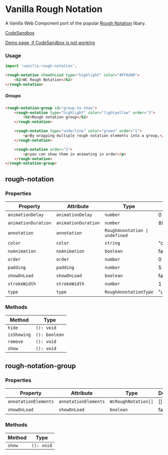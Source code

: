 # Vanilla Rough Notation

A Vanilla Web Component port of the popular [Rough Notation](https://github.com/pshihn/rough-notation) libary.

[CodeSandbox](https://codesandbox.io/embed/dark-tdd-nkvbl?fontsize=14&hidenavigation=1&theme=dark)

[Demo page, if CodeSandbox is not working](https://matsuuu.github.io/vanilla-rough-notation/)

### Usage

```js
import 'vanilla-rough-notation';
```

```html
<rough-notation showOnLoad type="highlight" color="#FF6d00">
    <h2>WC Rough Notation</h2>
</rough-notation>
```

##### Groups

```html
<rough-notation-group id="group-to-show">
    <rough-notation type="highlight" color="lightyellow" order="3">
        <h2>Rough notation group</h2>
    </rough-notation>

    <rough-notation type="underline" color="green" order="1">
        <p>By wrapping multiple rough notation elements into a group,</p>
    </rough-notation>

    <rough-notation order="2">
        <p>you can show them in animating in order</p>
    </rough-notation>
</rough-notation-group>
```

## rough-notation

### Properties

| Property            | Attribute           | Type                           | Default        |
| ------------------- | ------------------- | ------------------------------ | -------------- |
| `animationDelay`    | `animationDelay`    | `number`                       | 0              |
| `animationDuration` | `animationDuration` | `number`                       | 800            |
| `annotation`        | `annotation`        | `RoughAnnotation \| undefined` |                |
| `color`             | `color`             | `string`                       | "currentColor" |
| `noAnimation`       | `noAnimation`       | `boolean`                      | false          |
| `order`             | `order`             | `number`                       | 0              |
| `padding`           | `padding`           | `number`                       | 5              |
| `showOnLoad`        | `showOnLoad`        | `boolean`                      | false          |
| `strokeWidth`       | `strokeWidth`       | `number`                       | 1              |
| `type`              | `type`              | `RoughAnnotationType`          | "underline"    |

### Methods

| Method      | Type          |
| ----------- | ------------- |
| `hide`      | `(): void`    |
| `isShowing` | `(): boolean` |
| `remove`    | `(): void`    |
| `show`      | `(): void`    |

## rough-notation-group

### Properties

| Property             | Attribute            | Type                | Default |
| -------------------- | -------------------- | ------------------- | ------- |
| `annotationElements` | `annotationElements` | `WcRoughNotation[]` | []      |
| `showOnLoad`         | `showOnLoad`         | `boolean`           | false   |

### Methods

| Method | Type       |
| ------ | ---------- |
| `show` | `(): void` |
